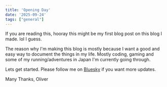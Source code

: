 ```yaml
---
title: 'Opening Day'
date: '2025-09-24'
tags: ["general"]
---
```


If you are reading this, hooray this might be my first blog post on this blog I made. lol I guess.

The reason why I'm making this blog is mostly because I want a good and easy way to document the things in my life. Mostly coding, gaming and some of my running/adventures in Japan I'm currently going through.

Lets get started. Please follow me on [Bluesky](https://bsky.app/profile/effeect.bsky.social) if you want more updates.

Many Thanks,
Oliver

